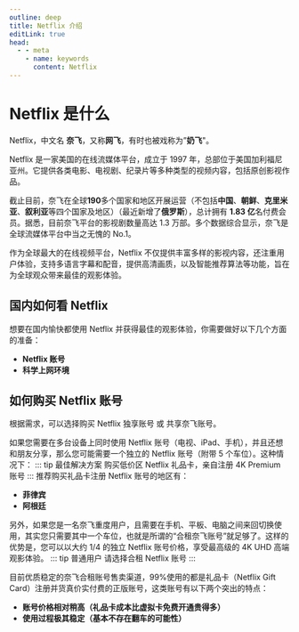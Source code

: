 ```yaml
---
outline: deep
title: Netflix 介绍
editLink: true
head:
  - - meta
    - name: keywords
      content: Netflix
---
```


# Netflix 是什么

Netflix，中文名 **奈飞**，又称**网飞**，有时也被戏称为”**奶飞**"。

Netflix 是一家美国的在线流媒体平台，成立于 1997 年，总部位于美国加利福尼亚州。它提供各类电影、电视剧、纪录片等多种类型的视频内容，包括原创影视作品。

截止目前，奈飞在全球**190**多个国家和地区开展运营（不包括**中国**、**朝鲜**、**克里米亚**、**叙利亚**等四个国家及地区）（最近新增了**俄罗斯**），总计拥有 **1.83 亿**名付费会员。据悉，目前奈飞平台的影视剧数量高达 1.3 万部。多个数据综合显示，奈飞是全球流媒体平台中当之无愧的 No.1。

作为全球最大的在线视频平台，Netflix 不仅提供丰富多样的影视内容，还注重用户体验，支持多语言字幕和配音，提供高清画质，以及智能推荐算法等功能，旨在为全球观众带来最佳的观影体验。

## 国内如何看 Netflix

想要在国内愉快都使用 Netflix 并获得最佳的观影体验，你需要做好以下几个方面的准备：

- **Netflix 账号**
- **科学上网环境**

## 如何购买 Netflix 账号

根据需求，可以选择购买 Netflix 独享账号 或 共享奈飞账号。

如果您需要在多台设备上同时使用 Netflix 账号（电视、iPad、手机），并且还想和朋友分享，那么您可能需要一个独立的 Netflix 账号（附带 5 个车位）。这种情况下：
::: tip 最佳解决方案
购买低价区 Netflix 礼品卡，亲自注册 4K Premium 账号
:::
推荐购买礼品卡注册 Netflix 账号的地区有：

- **菲律宾**
- **阿根廷**

另外，如果您是一名奈飞重度用户，且需要在手机、平板、电脑之间来回切换使用，其实您只需要其中一个车位，也就是所谓的“合租奈飞账号”就足够了。这样的优势是，您可以以大约 1/4 的独立 Netflix 账号价格，享受最高级的 4K UHD 高端观影体验。
::: tip 普通用户
请选择合租 Netflix 账号
:::

目前优质稳定的奈飞合租账号售卖渠道，99%使用的都是礼品卡（Netflix Gift Card）注册并货真价实付费的正版账号，这类账号有以下两个突出的特点：

- **账号价格相对稍高（礼品卡成本比虚拟卡免费开通贵得多）**
- **使用过程极其稳定（基本不存在翻车的可能性）**
